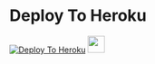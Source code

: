 
# Deploy To Heroku

[![Deploy To Heroku](https://www.herokucdn.com/deploy/button.svg)](https://heroku.com/deploy?template=https://github.com/krishnarjun00/sek)
<a href="https://dashboard.heroku.com/new?template=https://github.com/krishnarjun00/sek/)">
     <img height="30px" src="https://img.shields.io/badge/Deploy%20To%20Heroku-blueviolet?style=for-the-badge&logo=heroku">
  </a>

